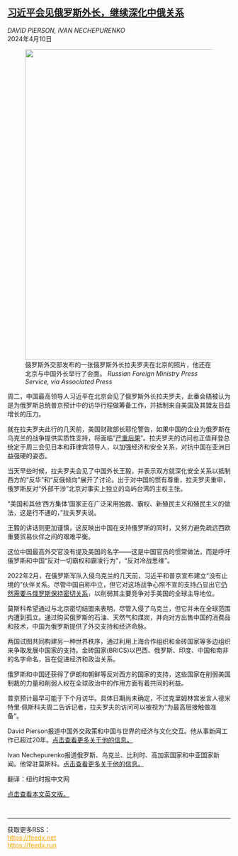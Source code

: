 <!--1712711221000-->
[习近平会见俄罗斯外长，继续深化中俄关系](https://cn.nytimes.com/world/20240410/xi-lavrov-russia-china/)
------

<address>DAVID PIERSON, IVAN NECHEPURENKO</address><time pudate="2024-04-10 08:37:36" datetime="2024-04-10 08:37:36">2024年4月10日</time><figure><img src="https://images.weserv.nl/?url=static01.nyt.com/images/2024/04/09/multimedia/09china-russia-hfzw/09china-russia-hfzw-master1050.jpg" width="1050" height="700"><figcaption>俄罗斯外交部发布的一张俄罗斯外长拉夫罗夫在北京的照片，他还在北京与中国外长举行了会面。 <cite>Russian Foreign Ministry Press Service, via Associated Press</cite></figcaption></figure><section><p>周二，中国最高领导人习近平在北京会见了俄罗斯外长拉夫罗夫，此番会晤被认为是为俄罗斯总统普京预计中的访华行程做筹备工作，并抵制来自美国及其盟友日益增长的压力。</p><p>就在拉夫罗夫此行的几天前，美国财政部长耶伦警告，如果中国的企业为俄罗斯在乌克兰的战争提供实质性支持，将面临“<a href="https://www.nytimes.com/2024/04/06/business/economy/us-china-yellen.html" title="Link: https://www.nytimes.com/2024/04/06/business/economy/us-china-yellen.html">严重后果</a>”。拉夫罗夫的访问也正值拜登总统定于周三会见日本和菲律宾领导人，以加强经济和安全关系，对抗中国在亚洲日益强硬的姿态。<br></p><p>当天早些时候，拉夫罗夫会见了中国外长王毅，并表示双方就深化安全关系以抵制西方的“反华”和“反俄倾向”展开了讨论。出于对中国的惯有尊重，拉夫罗夫重申，俄罗斯反对“外部干涉”北京对事实上独立的岛屿台湾的主权主张。</p><p>“美国和其他‘西方集体’国家正在广泛采用独裁、霸权、新殖民主义和殖民主义的做法，这是行不通的，”拉夫罗夫说。<br></p><p>王毅的讲话则更加谨慎，这反映出中国在支持俄罗斯的同时，又努力避免疏远西欧重要贸易伙伴之间的艰难平衡。<br></p><p>这位中国最高外交官没有提及美国的名字——这是中国官员的惯常做法，而是呼吁俄罗斯和中国“反对一切霸权和霸凌行为”，“反对冷战思维”。<br></p><p>2022年2月，在俄罗斯军队入侵乌克兰的几天前，习近平和普京宣布建立“没有止境的”伙伴关系。尽管中国自称中立，但它对这场战争心照不宣的支持凸显出它<a href="https://cn.nytimes.com/china/20220308/putin-ukraine-china-xi/" title="Link: https://cn.nytimes.com/china/20220308/putin-ukraine-china-xi/">仍然需要与俄罗斯保持密切关系</a>，以削弱其主要竞争对手美国的全球主导地位。<br></p><p>莫斯科希望通过与北京密切结盟来表明，尽管入侵了乌克兰，但它并未在全球范围内遭到孤立。通过购买俄罗斯的石油、天然气和煤炭，并向对方出售中国的消费品和技术，中国为俄罗斯提供了外交支持和经济命脉。<br></p><p>两国试图共同构建另一种世界秩序，通过利用上海合作组织和金砖国家等多边组织来争取发展中国家的支持。金砖国家(BRICS)以巴西、俄罗斯、印度、中国和南非的名字命名，旨在促进经济和政治关系。</p><p>俄罗斯和中国还获得了伊朗和朝鲜等反对西方的国家的支持，这些国家在削弱美国制裁的力量和削弱人权在全球政治中的作用方面有着共同的利益。<br></p><p>普京预计最早可能于下个月访华。具体日期尚未确定，不过克里姆林宫发言人德米特里·佩斯科夫周二告诉记者，拉夫罗夫的访问可以被视为“为最高层接触做准备”。</p></section><footer><p>David Pierson报道中国外交政策和中国与世界的经济与文化交互。他从事新闻工作已超过20年。<a rel="nofollow" target="_blank" href="https://www.nytimes.com/by/david-pierson">点击查看更多关于他的信息。</a></p><p>Ivan Nechepurenko报道俄罗斯、乌克兰、比利时、高加索国家和中亚国家新闻。他常驻莫斯科。<a rel="nofollow" target="_blank" href="https://www.nytimes.com/by/ivan-nechepurenko">点击查看更多关于他的信息。</a></p><p>翻译：纽约时报中文网</p><p><a rel="nofollow" target="_blank" href="https://www.nytimes.com/2024/04/09/world/asia/xi-lavrov-russia-china.html">点击查看本文英文版。</a></p></footer><br><hr><div>获取更多RSS：<br><a href="https://feedx.net" style="color:orange" target="_blank">https://feedx.net</a> <br><a href="https://feedx.run" style="color:orange" target="_blank">https://feedx.run</a><br></div>
